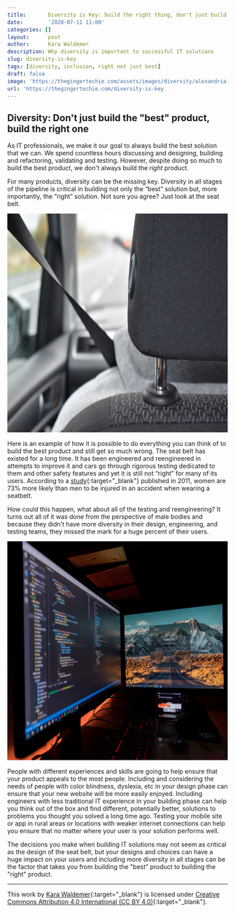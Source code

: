 ```yaml
---
title:       Diversity is Key: build the right thing, don't just build the thing right
date:        '2020-07-11 11:00'
categories: []
layout:      post
author:      Kara Waldemer
description: Why diversity is important to successful IT solutions
slug: diversity-is-key
tags: [diversity, inclusion, right not just best]
draft: false
image: 'https://thegingertechie.com/assets/images/diversity/alexandria-gilliott-VBFbVw8kZdI-unsplash.jpg'
url: 'https://thegingertechie.com/diversity-is-key
---
```


## Diversity: Don't just build the "best" product, build the right one

As IT professionals, we make it our goal to always build the best solution that we can. We spend countless hours discussing and designing, building and refactoring, validating and testing. However, despite doing so much to build the best product, we don't always build the *right* product.

For many products, diversity can be the missing key. Diversity in all stages of the pipeline is critical in building not only the “best” solution but, more importantly, the “right” solution. Not sure you agree? Just look at the seat belt.

<img src="../assets/images/diversity/alexandria-gilliott-VBFbVw8kZdI-unsplash.jpg" alt="Seatbelt" height="500">

Here is an example of how it is possible to do everything you can think of to build the best product and still get so much wrong. The seat belt has existed for a long time. It has been engineered and reengineered in attempts to improve it and cars go through rigorous testing dedicated to them and other safety features and yet it is still not “right” for many of its users. According to a [study](https://ajph.aphapublications.org/doi/10.2105/AJPH.2011.300275){:target="_blank"} published in 2011, women are 73% more likely than men to be injured in an accident when wearing a seatbelt.

How could this happen, what about all of the testing and reengineering? It turns out all of it was done from the perspective of male bodies and because they didn’t have more diversity in their design, engineering, and testing teams, they missed the mark for a huge percent of their users.

<img src="../assets/images/diversity/fotis-fotopoulos-LJ9KY8pIH3E-unsplash.jpg" alt="Software" height="500">

People with different experiences and skills are going to help ensure that your product appeals to the most people. Including and considering the needs of people with color blindness, dyslexia, etc in your design phase can ensure that your new website will be more easily enjoyed. Including engineers with less traditional IT experience in your building phase can help you think out of the box and find different, potentially better, solutions to problems you thought you solved a long time ago. Testing your mobile site or app in rural areas or locations with weaker internet connections can help you ensure that no matter where your user is your solution performs well.

The decisions you make when building IT solutions may not seem as critical as the design of the seat belt, but your designs and choices can have a huge impact on your users and including more diversity in all stages can be the factor that takes you from building the "best" product to building the "right" product.

***

This work by [Kara Waldemer](https://thegingertechie.com){:target="_blank"} is licensed under [Creative Commons Attribution 4.0 International (CC BY 4.0)](https://creativecommons.org/licenses/by/4.0/){:target="_blank"}.
